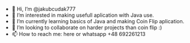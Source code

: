 - 👋 Hi, I’m @jakubcudak777
- 👀 I’m interested in making usefull aplication with Java use.
- 🌱 I’m currently learning basics of Java and making Coin Flip aplication.
- 💞️ I’m looking to collaborate on harder projects than coin flip :)
- 📫 How to reach me: here or whatsapp +48 692261213

<!---
jakubcudak777/jakubcudak777 is a ✨ special ✨ repository because its `README.md` (this file) appears on your GitHub profile.
You can click the Preview link to take a look at your changes.
--->
